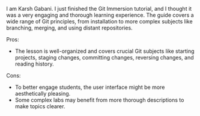 I am Karsh Gabani.
I just finished the Git Immersion tutorial, and I thought it was a very engaging and thorough learning experience. 
The guide covers a wide range of Git principles, from installation to more complex subjects like branching, merging, 
and using distant repositories. 

Pros:

- The lesson is well-organized and covers crucial Git subjects like starting projects, staging changes, committing changes, reversing changes, and reading history.

Cons:

- To better engage students, the user interface might be more aesthetically pleasing.
- Some complex labs may benefit from more thorough descriptions to make topics clearer.
